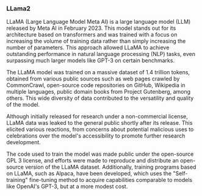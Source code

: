 ### LLama2


LLaMA (Large Language Model Meta AI) is a large language model (LLM) released by Meta AI in February 2023. This model stands out for its architecture based on transformers and was trained with a focus on increasing the volume of training data rather than simply increasing the number of parameters. This approach allowed LLaMA to achieve outstanding performance in natural language processing (NLP) tasks, even surpassing much larger models like GPT-3 on certain benchmarks.

The LLaMA model was trained on a massive dataset of 1.4 trillion tokens, obtained from various public sources such as web pages crawled by CommonCrawl, open-source code repositories on GitHub, Wikipedia in multiple languages, public domain books from Project Gutenberg, among others. This wide diversity of data contributed to the versatility and quality of the model.

Although initially released for research under a non-commercial license, LLaMA data was leaked to the general public shortly after its release. This elicited various reactions, from concerns about potential malicious uses to celebrations over the model's accessibility to promote further research development.

The code used to train the model was made public under the open-source GPL 3 license, and efforts were made to reproduce and distribute an open-source version of the LLaMA dataset. Additionally, training programs based on LLaMA, such as Alpaca, have been developed, which uses the "Self-training" fine-tuning method to acquire capabilities comparable to models like OpenAI's GPT-3, but at a more modest cost.